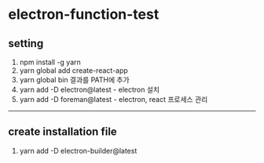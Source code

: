 # electron-function-test
## setting
1. npm install -g yarn
1. yarn global add create-react-app
1. yarn global bin 결과를 PATH에 추가
1. yarn add -D electron@latest - electron 설치
1. yarn add -D foreman@latest - electron, react 프로세스 관리

---
## create installation file
1. yarn add -D electron-builder@latest

